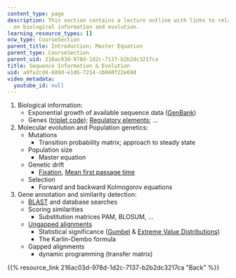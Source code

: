 ```yaml
---
content_type: page
description: This section contains a lecture outline with links to related materials
  on biological information and evolution.
learning_resource_types: []
ocw_type: CourseSection
parent_title: Introduction; Master Equation
parent_type: CourseSection
parent_uid: 216ac03d-978d-1d2c-7137-b2b2dc3217ca
title: Sequence Information & Evolution
uid: a9fa2cd4-689d-e1d6-7214-cb040f22e69d
video_metadata:
  youtube_id: null
---
```


1.  Biological information:
    *   Exponential growth of available sequence data ([GenBank](http://www.ncbi.nlm.nih.gov/Genbank/genbankstats.html))
    *   Genes ([triplet code](http://online.itp.ucsb.edu/online/infobio01/stormo2/oh/305.html)); [Regulatory elements](http://online.itp.ucsb.edu/online/infobio01/krivan/oh/102.html); …
2.  Molecular evolution and Population genetics:
    *   Mutations
        *   Transition probability matrix; approach to steady state
    *   Population size
        *   Master equation
    *   Genetic drift
        *   [Fixation](http://www.biology.arizona.edu/evolution/act/drift/frame.html), [Mean first passage time](http://www.nature.com/nature/journal/v450/n7166/edsumm/e071101-11.html)
    *   Selection
        *   Forward and backward Kolmogorov equations
3.  Gene annotation and similarity detection:
    *   [BLAST](http://blast.ncbi.nlm.nih.gov/Blast.cgi?CMD=Web&PAGE_TYPE=BlastDocs) and database searches
    *   Scoring similarities
        *   Substitution matrices PAM, BLOSUM, …
    *   [Ungapped alignments](http://online.itp.ucsb.edu/online/infobio01/altschul1/oh/03.html)
        *   Statistical significance ([Gumbel](http://online.itp.ucsb.edu/online/infobio01/bundschuh/oh/05.html) & [Extreme Value Distributions](http://en.wikipedia.org/wiki/Generalized_extreme_value_distribution))
        *   The Karlin-Dembo formula
    *   Gapped alignments
        *   dynamic programming (transfer matrix)

{{% resource_link 216ac03d-978d-1d2c-7137-b2b2dc3217ca "Back" %}}